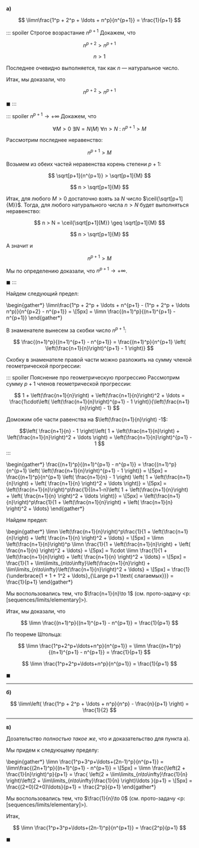 **а)**

$$ \limn\frac{1^p + 2^p + \ldots + n^p}{n^{p+1}} = \frac{1}{p+1} $$

::: spoiler Строгое возрастание $n^{p+1}$
Докажем, что

$$ n^{p+2} > n^{p+1} $$

$$ n > 1 $$

Последнее очевидно выполняется, так как $n$ — натуральное число.

Итак, мы доказали, что

$$ n^{p+2} > n^{p+1} $$

$\blacksquare$
:::

::: spoiler $n^{p+1}\to +\infty$
Докажем, что

$$ \forall M > 0 \ \exists N = N(M) \ \forall n > N \ : \ n^{p+1} > M $$

Рассмотрим последнее неравенство:

$$ n^{p+1} > M $$

Возьмем из обеих частей неравенства корень степени $p+1$:

$$ \sqrt[p+1]{n^{p+1}} > \sqrt[p+1]{M} $$

$$ n > \sqrt[p+1]{M} $$

Итак, для любого $M>0$ достаточно взять за $N$ число $\ceil{\sqrt[p+1]{M}}$. Тогда, для любого натурального числа $n>N$ будет выполняться неравенство:

$$ n > N = \ceil{\sqrt[p+1]{M}} \geq \sqrt[p+1]{M} $$

$$ n > \sqrt[p+1]{M} $$

А значит и

$$ n^{p+1} > M $$

Мы по определению доказали, что  $n^{p+1}\to +\infty$.

$\blacksquare$
:::

Найдем следующий предел:

\begin{gather*}
    \limn\frac{1^p + 2^p + \ldots + n^{p+1} - (1^p + 2^p + \ldots n^p)}{n^{p+2} - n^{p+1}} =
    \\[5px]
    = \limn \frac{(n+1)^p}{(n+1)^{p+1} - n^{p+1}}
\end{gather*}

В знаменателе вынесем за скобки число $n^{p+1}$:

$$ \frac{(n+1)^p}{(n+1)^{p+1} - n^{p+1}} = \frac{(n+1)^p}{n^{p+1} \left( \left(\frac{n+1}{n}\right)^{p+1} - 1 \right)} $$

Скобку в знаменателе правой части можно разложить на сумму членой геометрической прогрессии:

::: spoiler Пояснение про геометрическую прогрессию
Рассмотрим сумму $p+1$ членов геометрической прогрессии:

$$ 1 + \left(\frac{n+1}{n}\right) + \left(\frac{n+1}{n}\right)^2 + \ldots = \frac{1\cdot\left( \left(\frac{n+1}{n}\right)^{p+1} - 1 \right)}{\left(\frac{n+1}{n}\right) - 1} $$

Доможим обе части равенства на $\left(\frac{n+1}{n}\right) -1$:

$$\left( \frac{n+1}{n} - 1 \right)\left( 1 + \left(\frac{n+1}{n}\right) + \left(\frac{n+1}{n}\right)^2 + \ldots \right) = \left(\frac{n+1}{n}\right)^{p+1} - 1 $$
:::

\begin{gather*}
    \frac{(n+1)^p}{(n+1)^{p+1} - n^{p+1}} = \frac{(n+1)^p}{n^{p+1} \left( \left(\frac{n+1}{n}\right)^{p+1} - 1 \right)} =
    \\[5px]
    = \frac{(n+1)^p}{n^{p+1} \left( \frac{n+1}{n} - 1 \right) \left( 1 + \left(\frac{n+1}{n}\right) + \left( \frac{n+1}{n} \right)^2 + \ldots \right)} =
    \\[5px]
    = \left(\frac{n+1}{n}\right)^p\frac{1}{(n+1-n)\left( 1 + \left(\frac{n+1}{n}\right) + \left( \frac{n+1}{n} \right)^2 + \ldots \right)} =
    \\[5px]
    = \left(\frac{n+1}{n}\right)^p\frac{1}{1 + \left(\frac{n+1}{n}\right) + \left( \frac{n+1}{n} \right)^2 + \ldots}
\end{gather*}

Найдем предел:

\begin{gather*}
    \limn \left(\frac{n+1}{n}\right)^p\frac{1}{1 + \left(\frac{n+1}{n}\right) + \left( \frac{n+1}{n} \right)^2 + \ldots} = 
    \\[5px]
    = \limn \left(\frac{n+1}{n}\right)^p \limn \frac{1}{1 + \left(\frac{n+1}{n}\right) + \left( \frac{n+1}{n} \right)^2 + \ldots} =
    \\[5px]
    = 1\cdot \limn \frac{1}{1 + \left(\frac{n+1}{n}\right) + \left( \frac{n+1}{n} \right)^2 + \ldots} =
    \\[5px]
    = \frac{1}{1 + \lim\limits_{n\to\infty}\left(\frac{n+1}{n}\right) + \lim\limits_{n\to\infty}\left(\frac{n+1}{n}\right)^2 + \ldots} =
    \\[5px]
    = \frac{1}{\underbrace{1 + 1 + 1^2 + \ldots}_{\Large p+1 \text{ слагаемых}}} = \frac{1}{p+1}
\end{gather*}

Мы воспользовались тем, что $\frac{n+1}{n}\to 1$ (см. прото-задачу <p:[sequences/limits/elementary]>).

Итак, мы доказали, что

$$ \limn \frac{(n+1)^p}{(n+1)^{p+1} - n^{p+1}} = \frac{1}{p+1} $$

По теореме Штольца:

$$ \limn \frac{1^p+2^p+\ldots+n^p}{n^{p+1}} = \limn \frac{(n+1)^p}{(n+1)^{p+1} - n^{p+1}} = \frac{1}{p+1} $$

$$ \limn \frac{1^p+2^p+\ldots+n^p}{n^{p+1}} = \frac{1}{p+1} $$

$\blacksquare$

---

**б)**

$$ \limn\left( \frac{1^p + 2^p + \ldots + n^p}{n^p} - \frac{n}{p+1} \right) = \frac{1}{2} $$



---

**в)**

Дозательство *полностью такое же*, что и доказательство для пункта а).

Мы придем к следующему пределу:

\begin{gather*}
    \limn \frac{1^p+3^p+\ldots+(2n-1)^p}{n^{p+1}} = \limn\frac{(2n+1)^p}{(n+1)^{p+1} - n^{p+1}} = 
    \\[5px]
    = \limn \frac{\left(2 + \frac{1}{n}\right)^p}{p+1} = \frac{ \left(2 + \lim\limits_{n\to\infty}\frac{1}{n} \right)\left(2 + \lim\limits_{n\to\infty}\frac{1}{n} \right)\ldots }{p+1} =
    \\[5px]
    = \frac{(2+0)(2+0)\ldots}{p+1} = \frac{2^p}{p+1}
\end{gather*}

Мы воспользовались тем, что $\frac{1}{n}\to 0$ (см. прото-задачу <p:[sequences/limits/elementary]>).

Итак,

$$ \limn \frac{1^p+3^p+\ldots+(2n-1)^p}{n^{p+1}} = \frac{2^p}{p+1} $$

$\blacksquare$